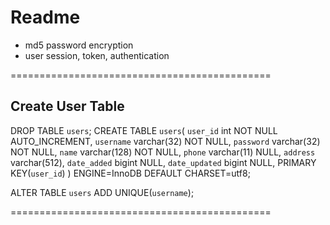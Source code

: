 # Readme


- md5 password encryption
- user session, token, authentication


=============================================

## Create User Table
DROP TABLE `users`;
CREATE TABLE `users`(
 `user_id` int NOT NULL AUTO_INCREMENT,
 `username` varchar(32) NOT NULL,
 `password` varchar(32) NOT NULL,
 `name` varchar(128) NOT NULL,
 `phone` varchar(11) NULL,
 `address` varchar(512),
 `date_added` bigint NULL,
 `date_updated` bigint NULL,
 PRIMARY KEY(`user_id`)
) ENGINE=InnoDB DEFAULT CHARSET=utf8;

ALTER TABLE `users` ADD UNIQUE(`username`);

=============================================
